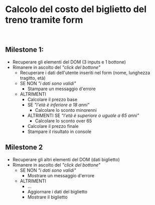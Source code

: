 # Calcolo del costo del biglietto del treno tramite form

<br>

## Milestone 1:

- Recuperare gli elementi del DOM (3 inputs e 1 bottone)
- Rimanere in ascolto del _"click del bottone"_
    - Recuperare i dati dell'utente inseriti nel form (nome, lunghezza tragitto, età)
    - SE NON _"i dati sono validi"_
        - Stampare un messaggio d'errore
    - ALTRIMENTI
        - Calcolare il prezzo base
        - SE _"l'età è inferiore a 18 anni"_
            - Calcolare lo sconto minorenni
        - ALTRIMENTI SE _"l'età è superiore o uguale a 65 anni"_
            - Calcolare lo sconto over 65
        - Calcolare il prezzo finale
        - Stampare il risultato in console

## Milestone 2
- Recuperare gli altri elementi del DOM (dati biglietto)
- Rimanere in ascolto del _"click del bottone"_
    - SE NON _"i dati sono validi"_
        - Mostrare un messaggio d'errore
    - ALTRIMENTI
        - ...
        - Aggiornare i dati del biglietto
        - Mostrare il biglietto